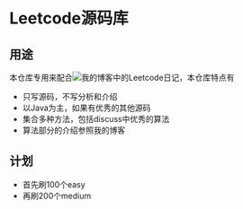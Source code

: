 # Leetcode源码库

## 用途

本仓库专用来配合![我的博客](https://allenmistake.github.io/)中的Leetcode日记，本仓库特点有

- 只写源码，不写分析和介绍
- 以Java为主，如果有优秀的其他源码
- 集合多种方法，包括discuss中优秀的算法
- 算法部分的介绍参照我的博客

## 计划

- 首先刷100个easy
- 再刷200个medium
